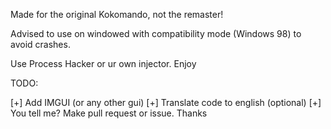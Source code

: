 Made for the original Kokomando, not the remaster!

Advised to use on windowed with compatibility mode (Windows 98) to avoid crashes.

Use Process Hacker or ur own injector. Enjoy


TODO:

[+] Add IMGUI (or any other gui)
[+] Translate code to english (optional)
[+] You tell me? Make pull request or issue. Thanks


